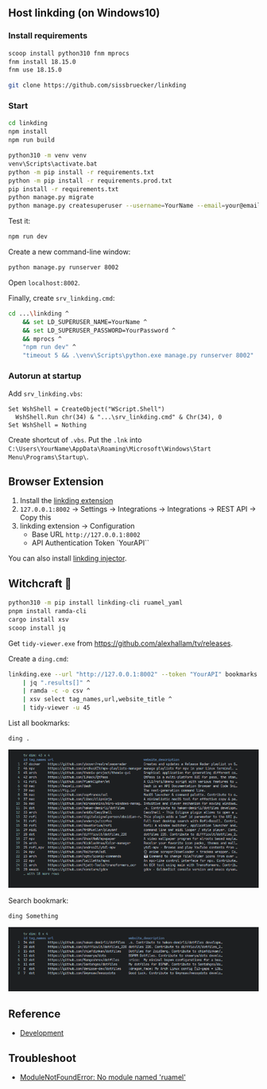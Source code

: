 ## Host linkding (on Windows10)

### Install requirements

```sh
scoop install python310 fnm mprocs
fnm install 18.15.0
fnm use 18.15.0
```

```sh
git clone https://github.com/sissbruecker/linkding
```

### Start

```sh
cd linkding
npm install
npm run build
```

```sh
python310 -m venv venv
venv\Scripts\activate.bat
python -m pip install -r requirements.txt
python -m pip install -r requirements.prod.txt
pip install -r requirements.txt
python manage.py migrate
python manage.py createsuperuser --username=YourName --email=your@email.com
```

Test it:

```sh
npm run dev
```

Create a new command-line window:

```sh
python manage.py runserver 8002
```

Open `localhost:8002`.

Finally, create `srv_linkding.cmd`:

```sh
cd ...\linkding ^
	&& set LD_SUPERUSER_NAME=YourName ^
	&& set LD_SUPERUSER_PASSWORD=YourPassword ^
	&& mprocs ^
	"npm run dev" ^
	"timeout 5 && .\venv\Scripts\python.exe manage.py runserver 8002"
```

### Autorun at startup

Add `srv_linkding.vbs`:

```
Set WshShell = CreateObject("WScript.Shell")
  WshShell.Run chr(34) & "...\srv_linkding.cmd" & Chr(34), 0
Set WshShell = Nothing
```

Create shortcut of `.vbs`. Put the `.lnk` into `C:\Users\YourName\AppData\Roaming\Microsoft\Windows\Start Menu\Programs\Startup\`.

## Browser Extension

1. Install the [linkding extension](https://github.com/sissbruecker/linkding-extension)
2. `127.0.0.1:8002` → Settings → Integrations → Integrations → REST API → Copy this
3. linkding extension → Configuration
	- Base URL `http://127.0.0.1:8002`
	- API Authentication Token `YourAPI``

You can also install [linkding injector](https://github.com/fivefold/linkding-injector).

## Witchcraft 🧙

```sh
python310 -m pip install linkding-cli ruamel_yaml
pnpm install ramda-cli
cargo install xsv
scoop install jq
```

Get `tidy-viewer.exe` from https://github.com/alexhallam/tv/releases.

Create a `ding.cmd`:

```sh
linkding.exe --url "http://127.0.0.1:8002" --token "YourAPI" bookmarks all -q %* ^
	| jq ".results[]" ^
	| ramda -c -o csv ^
	| xsv select tag_names,url,website_title ^
	| tidy-viewer -u 45
```

List all bookmarks:

```sh
ding .
```

![](../_media/linkding-cli_01.png)

Search bookmark:

```sh
ding Something
```

![](../_media/linkding-cli_02.png)

## Reference

- [Development](https://github.com/sissbruecker/linkding#development)

## Troubleshoot

- [ModuleNotFoundError: No module named 'ruamel'](https://github.com/fair-workflows/nanopub/issues/106)